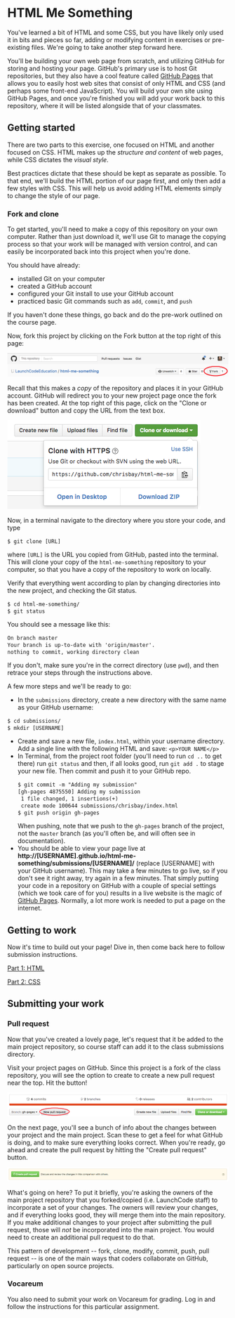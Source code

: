 # HTML Me Something

You've learned a bit of HTML and some CSS, but you have likely only used it in bits and pieces so far, adding or modifying content in exercises or pre-existing files. We're going to take another step forward here.

You'll be building your own web page from scratch, and utilizing GitHub for storing and hosting your page. GitHub's primary use is to host Git repositories, but they also have a cool feature called [GitHub Pages](https://pages.github.com/) that allows you to easily host web sites that consist of only HTML and CSS (and perhaps some front-end JavaScript). You will build your own site using GitHub Pages, and once you're finished you will  add your work back to this repository, where it will be listed alongside that of your classmates.

## Getting started

There are two parts to this exercise, one focused on HTML and another focused on CSS. HTML makes up the *structure and content* of web pages, while CSS dictates the *visual style*.

Best practices dictate that these should be kept as separate as possible. To that end, we'll build the HTML portion of our page first, and only then add a few styles with CSS. This will help us avoid adding HTML elements simply to change the style of our page.

### Fork and clone

To get started, you'll need to make a copy of this repository on your own computer. Rather than just download it, we'll use Git to manage the copying process so that your work will be managed with version control, and can easily be incorporated back into this project when you're done.

You should have already:
* installed Git on your computer
* created a GitHub account
* configured your Git install to use your GitHub account
* practiced basic Git commands such as `add`, `commit`, and `push`

If you haven't done these things, go back and do the pre-work outlined on the course page.

Now, fork this project by clicking on the Fork button at the top right of this page:

![fork button](images/fork-button.png)

Recall that this makes a *copy* of the repository and places it in your GitHub account. GitHub will redirect you to your new project page once the fork has been created. At the top right of this page, click on the "Clone or download" button and copy the URL from the text box.

![clone button](images/clone.png)

Now, in a terminal navigate to the directory where you store your code, and type

```
$ git clone [URL]
```

where `[URL]` is the URL you copied from GitHub, pasted into the terminal. This will clone your copy of the `html-me-something` repository to your computer, so that you have a copy of the repository to work on locally.

Verify that everything went according to plan by changing directories into the new project, and checking the Git status.

```
$ cd html-me-something/
$ git status
```

You should see a message like this:

```
On branch master
Your branch is up-to-date with 'origin/master'.
nothing to commit, working directory clean
```

If you don't, make sure you're in the correct directory (use `pwd`), and then retrace your steps through the instructions above.

A few more steps and we'll be ready to go:

* In the `submissions` directory, create a new directory with the same name as your GitHub username:
```
$ cd submissions/
$ mkdir [USERNAME]
```
* Create and save a new file, `index.html`, within your username directory. Add a single line with the following HTML and save: `<p>YOUR NAME</p>`
* In Terminal, from the project root folder (you'll need to run `cd ..` to get there) run `git status` and then, if all looks good, run `git add .` to stage your new file. Then commit and push it to your GitHub repo.
    ```
    $ git commit -m "Adding my submission"
    [gh-pages 4875550] Adding my submission
     1 file changed, 1 insertions(+)
     create mode 100644 submissions/chrisbay/index.html
    $ git push origin gh-pages
    ```
    When pushing, note that we push to the `gh-pages` branch of the project, not the `master` branch (as you'll often be, and will often see in documentation).
* You should be able to view your page live at **http://[USERNAME].github.io/html-me-something/submissions/[USERNAME]/** (replace [USERNAME] with your GitHub username). This may take a few minutes to go live, so if you don't see it right away, try again in a few minutes. That simply putting your code in a repository on GitHub with a couple of special settings (which we took care of for you) results in a live website is the magic of [GitHub Pages](https://pages.github.com). Normally, a lot more work is needed to put a page on the internet.

## Getting to work

Now it's time to build out your page! Dive in, then come back here to follow submission instructions.

[Part 1: HTML](https://github.com/LaunchCodeEducation/html-me-something/tree/gh-pages/html)

[Part 2: CSS](https://github.com/LaunchCodeEducation/html-me-something/tree/gh-pages/css)

## Submitting your work

### Pull request

Now that you've created a lovely page, let's request that it be added to the main project repository, so course staff can add it to the class submissions directory.

Visit your project pages on GitHub. Since this project is a fork of the class repository, you will see the option to create to create a new pull request near the top. Hit the button!

![New pull request](images/new-pull-request.png)

On the next page, you'll see a bunch of info about the changes between your project and the main project. Scan these to get a feel for what GitHub is doing, and to make sure everything looks correct. When you're ready, go ahead and create the pull request by hitting the "Create pull request" button.

![Create pull request](images/create-pull-request.png)

What's going on here? To put it briefly, you're asking the owners of the main project repository that you forked/copied (i.e. LaunchCode staff) to incorporate a set of your changes. The owners will review your changes, and if everything looks good, they will merge them into the main repository. If you make additional changes to your project after submitting the pull request, those will *not* be incorporated into the main project. You would need to create an additional pull request to do that.

This pattern of development -- fork, clone, modify, commit, push, pull request -- is one of the main ways that coders collaborate on GitHub, particularly on open source projects.

### Vocareum

You also need to submit your work on Vocareum for grading. Log in and follow the instructions for this particular assignment.
